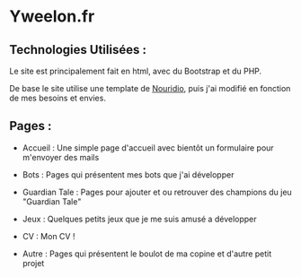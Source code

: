 # Yweelon.fr
## Technologies Utilisées :
Le site est principalement fait en html, avec du Bootstrap et du PHP.

De base le site utilise une template de [Nouridio](https://github.com/Nouridio), puis j'ai modifié en fonction de mes besoins et envies.

## Pages :

 - Accueil :
	 Une simple page d'accueil avec bientôt un formulaire pour m'envoyer des mails
	 
 - Bots :
	 Pages qui présentent mes bots que j'ai développer
 - Guardian Tale :
	 Pages pour ajouter et ou retrouver des champions du jeu "Guardian Tale"
 - Jeux :
	 Quelques petits jeux que je me suis amusé a développer
 - CV :
	 Mon CV !
 - Autre :
	 Pages qui présentent le boulot de ma copine et d'autre petit projet